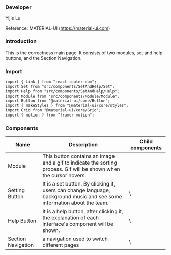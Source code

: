 
### **Developer**
Yijie Lu

Reference: MATERIAL-UI (https://material-ui.com)



###  **Introduction**

This is the correctness main page. It consists of two modules, set and help buttons, and the Section Navigation.
###  **Import**

```html
import { Link } from "react-router-dom";
import Set from "src/components/SetAndHelp/Set";
import Help from "src/components/SetAndHelp/Help";
import Module from "src/components/Module/Module";
import Button from "@material-ui/core/Button";
import { makeStyles } from "@material-ui/core/styles";
import Grid from "@material-ui/core/Grid";
import { motion } from "framer-motion";
```

###  **Components**

| Name | Description | Child components |
| ---- | ----------- | ---------------- |
| Module |    This button contains an image and a gif to indicate the sorting process. Gif will be shown when the cursor hovers.    |              
| Setting Button |    It is a set button. By clicking it, users can change language, background music and see some information about the team.      |\
| Help Button |    It is a help button, after clicking it, the explanation of each interface's component will be shown.      |\
| Section Navigation  |    a navigation used to switch different pages    |               \

